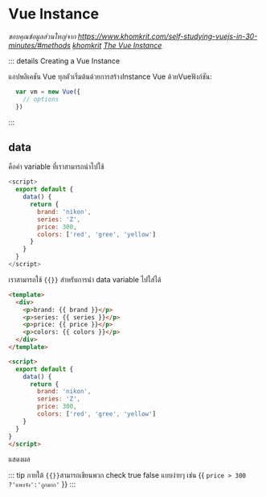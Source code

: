 # Vue Instance

*ขอบคุณข้อมูลส่วนใหญ่จาก https://www.khomkrit.com/self-studying-vuejs-in-30-minutes/#methods [khomkrit](https://www.khomkrit.com/self-studying-vuejs-in-30-minutes/#methods)
[The Vue Instance](https://vuejs.org/v2/guide/instance.html)*

::: details Creating a Vue Instance

แอปพลิเคชัน Vue ทุกตัวเริ่มต้นด้วยการสร้างInstance Vue ด้วยVueฟังก์ชัน:

```javascript
  var vm = new Vue({
    // options
  })
```

:::

## data
คือค่า variable ที่เราสามารถนำไปใช้
```javascript
<script>
  export default {
    data() {
      return {
        brand: 'nikon',
        series: 'Z',
        price: 300,
        colors: ['red', 'gree', 'yellow']
      }
    }
  }
</script>
```
เราสามารถใช้ ```{{}}``` สำหรับการนำ data variable ไปใส่ได้ 

```html
<template>
  <div>
    <p>brand: {{ brand }}</p>
    <p>series: {{ series }}</p>
    <p>price: {{ price }}</p>
    <p>colors: {{ colors }}</p>
  </div>
</template>

<script>
  export default {
    data() {
      return {
        brand: 'nikon',
        series: 'Z',
        price: 300,
        colors: ['red', 'gree', 'yellow']
    }
  }
}
</script>
```
แสดงผล

<ExampleShowdata/>


::: tip 
ภายใต้ ```{{}}```สามารถเขียนพวก check true false แบบง่ายๆ เช่น {{ ```price > 300 ?'แพงจัง':'ถูกมาก'``` }}
:::

